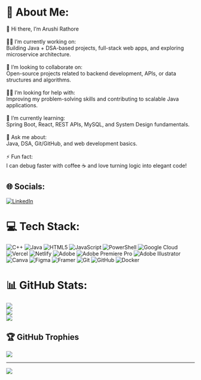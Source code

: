 # 💫 About Me:
👋 Hi there, I’m Arushi Rathore<br><br>🧑‍💻 I’m currently working on:<br>Building Java + DSA-based projects, full-stack web apps, and exploring microservice architecture.<br><br>🤝 I’m looking to collaborate on:<br>Open-source projects related to backend development, APIs, or data structures and algorithms.<br><br>🙋‍♂️ I’m looking for help with:<br>Improving my problem-solving skills and contributing to scalable Java applications.<br><br>🌱 I’m currently learning:<br>Spring Boot, React, REST APIs, MySQL, and System Design fundamentals.<br><br>💬 Ask me about:<br>Java, DSA, Git/GitHub, and web development basics.<br><br>⚡ Fun fact:<br>I can debug faster with coffee ☕ and love turning logic into elegant code!


## 🌐 Socials:
[![LinkedIn](https://img.shields.io/badge/LinkedIn-%230077B5.svg?logo=linkedin&logoColor=white)](https://linkedin.com/in/arushi-rathore) 

# 💻 Tech Stack:
![C++](https://img.shields.io/badge/c++-%2300599C.svg?style=for-the-badge&logo=c%2B%2B&logoColor=white) ![Java](https://img.shields.io/badge/java-%23ED8B00.svg?style=for-the-badge&logo=openjdk&logoColor=white) ![HTML5](https://img.shields.io/badge/html5-%23E34F26.svg?style=for-the-badge&logo=html5&logoColor=white) ![JavaScript](https://img.shields.io/badge/javascript-%23323330.svg?style=for-the-badge&logo=javascript&logoColor=%23F7DF1E) ![PowerShell](https://img.shields.io/badge/PowerShell-%235391FE.svg?style=for-the-badge&logo=powershell&logoColor=white) ![Google Cloud](https://img.shields.io/badge/GoogleCloud-%234285F4.svg?style=for-the-badge&logo=google-cloud&logoColor=white) ![Vercel](https://img.shields.io/badge/vercel-%23000000.svg?style=for-the-badge&logo=vercel&logoColor=white) ![Netlify](https://img.shields.io/badge/netlify-%23000000.svg?style=for-the-badge&logo=netlify&logoColor=#00C7B7) ![Adobe](https://img.shields.io/badge/adobe-%23FF0000.svg?style=for-the-badge&logo=adobe&logoColor=white) ![Adobe Premiere Pro](https://img.shields.io/badge/Adobe%20Premiere%20Pro-9999FF.svg?style=for-the-badge&logo=Adobe%20Premiere%20Pro&logoColor=white) ![Adobe Illustrator](https://img.shields.io/badge/adobe%20illustrator-%23FF9A00.svg?style=for-the-badge&logo=adobe%20illustrator&logoColor=white) ![Canva](https://img.shields.io/badge/Canva-%2300C4CC.svg?style=for-the-badge&logo=Canva&logoColor=white) ![Figma](https://img.shields.io/badge/figma-%23F24E1E.svg?style=for-the-badge&logo=figma&logoColor=white) ![Framer](https://img.shields.io/badge/Framer-black?style=for-the-badge&logo=framer&logoColor=blue) ![Git](https://img.shields.io/badge/git-%23F05033.svg?style=for-the-badge&logo=git&logoColor=white) ![GitHub](https://img.shields.io/badge/github-%23121011.svg?style=for-the-badge&logo=github&logoColor=white) ![Docker](https://img.shields.io/badge/docker-%230db7ed.svg?style=for-the-badge&logo=docker&logoColor=white)
# 📊 GitHub Stats:
![](https://github-readme-stats.vercel.app/api?username=arushirrathore&theme=gotham&hide_border=false&include_all_commits=true&count_private=true)<br/>
![](https://nirzak-streak-stats.vercel.app/?user=arushirrathore&theme=gotham&hide_border=false)<br/>
![](https://github-readme-stats.vercel.app/api/top-langs/?username=arushirrathore&theme=gotham&hide_border=false&include_all_commits=true&count_private=true&layout=compact)

## 🏆 GitHub Trophies
![](https://github-profile-trophy.vercel.app/?username=arushirrathore&theme=radical&no-frame=false&no-bg=true&margin-w=4)

---
[![](https://visitcount.itsvg.in/api?id=arushirrathore&icon=0&color=0)](https://visitcount.itsvg.in)

<!-- Proudly created with GPRM ( https://gprm.itsvg.in ) -->
